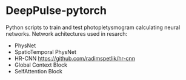 # DeepPulse-pytorch
Python scripts to train and test photopletysmogram calculating neural networks. 
Network achitectures used in resarch: 
* PhysNet 
* SpatioTemporal PhysNet 
* HR-CNN https://github.com/radimspetlik/hr-cnn
* Global Context Block 
* SelfAttention Block 
